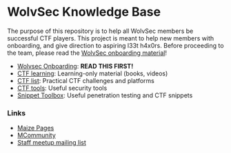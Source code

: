 # WolvSec Knowledge Base
The purpose of this repository is to help all WolvSec members be successful CTF players. This project is meant to help new members with onboarding, and give direction to aspiring l33t h4x0rs. Before proceeding to the team, please read the [WolvSec onboarding material](onboarding.md)!

* [Wolvsec Onboarding](onboarding.md): <b>READ THIS FIRST!</b> 
* [CTF learning](ctf-learning.md): Learning-only material (books, videos)
* [CTF list](ctf-list.md): Practical CTF challenges and platforms
* [CTF tools](ctf-tools.md): Useful security tools
* [Snippet Toolbox](snippet-toolbox.md): Useful penetration testing and CTF snippets

<h3>Links</h3>

* [Maize Pages](https://maizepages.umich.edu/organization/wolverinesec)
* [MCommunity](https://mcommunity.umich.edu/#group:w01verines)
* [Staff meetup mailing list](https://mcommunity.umich.edu/#group:IA-MM-CTF)

